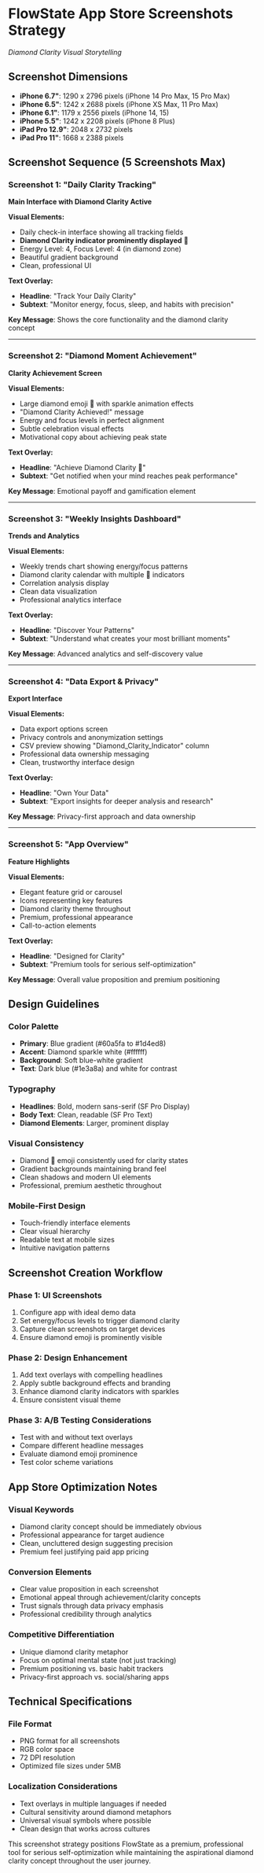 # FlowState App Store Screenshots Strategy
*Diamond Clarity Visual Storytelling*

## Screenshot Dimensions
- **iPhone 6.7"**: 1290 x 2796 pixels (iPhone 14 Pro Max, 15 Pro Max)
- **iPhone 6.5"**: 1242 x 2688 pixels (iPhone XS Max, 11 Pro Max)  
- **iPhone 6.1"**: 1179 x 2556 pixels (iPhone 14, 15)
- **iPhone 5.5"**: 1242 x 2208 pixels (iPhone 8 Plus)
- **iPad Pro 12.9"**: 2048 x 2732 pixels
- **iPad Pro 11"**: 1668 x 2388 pixels

## Screenshot Sequence (5 Screenshots Max)

### Screenshot 1: "Daily Clarity Tracking"
**Main Interface with Diamond Clarity Active**

**Visual Elements:**
- Daily check-in interface showing all tracking fields
- **Diamond Clarity indicator prominently displayed** 💎
- Energy Level: 4, Focus Level: 4 (in diamond zone)
- Beautiful gradient background
- Clean, professional UI

**Text Overlay:**
- **Headline**: "Track Your Daily Clarity"
- **Subtext**: "Monitor energy, focus, sleep, and habits with precision"

**Key Message**: Shows the core functionality and the diamond clarity concept

---

### Screenshot 2: "Diamond Moment Achievement"
**Clarity Achievement Screen**

**Visual Elements:**
- Large diamond emoji 💎 with sparkle animation effects
- "Diamond Clarity Achieved!" message
- Energy and focus levels in perfect alignment
- Subtle celebration visual effects
- Motivational copy about achieving peak state

**Text Overlay:**
- **Headline**: "Achieve Diamond Clarity 💎"
- **Subtext**: "Get notified when your mind reaches peak performance"

**Key Message**: Emotional payoff and gamification element

---

### Screenshot 3: "Weekly Insights Dashboard"
**Trends and Analytics**

**Visual Elements:**
- Weekly trends chart showing energy/focus patterns
- Diamond clarity calendar with multiple 💎 indicators
- Correlation analysis display
- Clean data visualization
- Professional analytics interface

**Text Overlay:**
- **Headline**: "Discover Your Patterns"
- **Subtext**: "Understand what creates your most brilliant moments"

**Key Message**: Advanced analytics and self-discovery value

---

### Screenshot 4: "Data Export & Privacy"
**Export Interface**

**Visual Elements:**
- Data export options screen
- Privacy controls and anonymization settings
- CSV preview showing "Diamond_Clarity_Indicator" column
- Professional data ownership messaging
- Clean, trustworthy interface design

**Text Overlay:**
- **Headline**: "Own Your Data"
- **Subtext**: "Export insights for deeper analysis and research"

**Key Message**: Privacy-first approach and data ownership

---

### Screenshot 5: "App Overview"
**Feature Highlights**

**Visual Elements:**
- Elegant feature grid or carousel
- Icons representing key features
- Diamond clarity theme throughout
- Premium, professional appearance
- Call-to-action elements

**Text Overlay:**
- **Headline**: "Designed for Clarity"
- **Subtext**: "Premium tools for serious self-optimization"

**Key Message**: Overall value proposition and premium positioning

## Design Guidelines

### Color Palette
- **Primary**: Blue gradient (#60a5fa to #1d4ed8)
- **Accent**: Diamond sparkle white (#ffffff)
- **Background**: Soft blue-white gradient
- **Text**: Dark blue (#1e3a8a) and white for contrast

### Typography
- **Headlines**: Bold, modern sans-serif (SF Pro Display)
- **Body Text**: Clean, readable (SF Pro Text)
- **Diamond Elements**: Larger, prominent display

### Visual Consistency
- Diamond 💎 emoji consistently used for clarity states
- Gradient backgrounds maintaining brand feel
- Clean shadows and modern UI elements
- Professional, premium aesthetic throughout

### Mobile-First Design
- Touch-friendly interface elements
- Clear visual hierarchy
- Readable text at mobile sizes
- Intuitive navigation patterns

## Screenshot Creation Workflow

### Phase 1: UI Screenshots
1. Configure app with ideal demo data
2. Set energy/focus levels to trigger diamond clarity
3. Capture clean screenshots on target devices
4. Ensure diamond emoji is prominently visible

### Phase 2: Design Enhancement
1. Add text overlays with compelling headlines
2. Apply subtle background effects and branding
3. Enhance diamond clarity indicators with sparkles
4. Ensure consistent visual theme

### Phase 3: A/B Testing Considerations
- Test with and without text overlays
- Compare different headline messages
- Evaluate diamond emoji prominence
- Test color scheme variations

## App Store Optimization Notes

### Visual Keywords
- Diamond clarity concept should be immediately obvious
- Professional appearance for target audience
- Clean, uncluttered design suggesting precision
- Premium feel justifying paid app pricing

### Conversion Elements
- Clear value proposition in each screenshot
- Emotional appeal through achievement/clarity concepts
- Trust signals through data privacy emphasis
- Professional credibility through analytics

### Competitive Differentiation
- Unique diamond clarity metaphor
- Focus on optimal mental state (not just tracking)
- Premium positioning vs. basic habit trackers
- Privacy-first approach vs. social/sharing apps

## Technical Specifications

### File Format
- PNG format for all screenshots
- RGB color space
- 72 DPI resolution
- Optimized file sizes under 5MB

### Localization Considerations
- Text overlays in multiple languages if needed
- Cultural sensitivity around diamond metaphors
- Universal visual symbols where possible
- Clean design that works across cultures

This screenshot strategy positions FlowState as a premium, professional tool for serious self-optimization while maintaining the aspirational diamond clarity concept throughout the user journey.